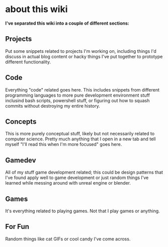 # about this wiki

**I've separated this wiki into a couple of different sections:**

## Projects

Put some snippets related to projects I'm working on, including things I'd discuss in actual blog content or hacky things I've put together to prototype different functionality.

## Code

Everything "code" related goes here. This includes snippets from different programming languages to more pure development environment stuff inclusind bash scripts, powershell stuff, or figuring out how to squash commits without destroying my entire history.

## Concepts

This is more purely conceptual stuff, likely but not necessarily related to computer science. Pretty much anything that I open in a new tab and tell myself "I'll read this when I'm more focused" goes here.

## Gamedev

All of my stuff game development related; this could be design patterns that I've found apply well to game development or just random things I've learned while messing around with unreal engine or blender.

## Games

It's everything related to playing games. Not that I play games or anything.

## For Fun

Random things like cat GIFs or cool candy I've come across.

